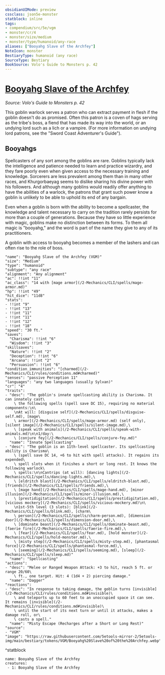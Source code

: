 ```yaml
---
obsidianUIMode: preview
cssclass: json5e-monster
statblock: inline
tags:
- compendium/src/5e/vgm
- monster/cr/4
- monster/size/medium
- monster/type/humanoid/any-race
aliases: ["Booyahg Slave of the Archfey"]
NoteIcon: monster
BestiaryType: humanoid (any race)
SourceType: Bestiary
BookSource: Volo's Guide to Monsters p. 42
---
```

# [Booyahg Slave of the Archfey](2-Mechanics/CLI/bestiary/humanoid/booyahg-slave-of-the-archfey-vgm.md)
*Source: Volo's Guide to Monsters p. 42*  

This goblin warlock serves a patron who can extract payment in flesh if the goblin doesn't do as promised. Often this patron is a coven of hags serving as the tribe's boss, a fiend that has made its way into the world, or an undying lord such as a lich or a vampire. (For more information on undying lord patrons, see the "Sword Coast Adventurer's Guide").

## Booyahgs

Spellcasters of any sort among the goblins are rare. Goblins typically lack the intelligence and patience needed to learn and practice wizardry, and they fare poorly even when given access to the necessary training and knowledge. Sorcerers are less prevalent among them than in many other races, and Khurgorbaeyag seems to dislike sharing his divine power with his followers. And although many goblins would readily offer anything to have the abilities of a warlock, the patrons that grant such power know a goblin is unlikely to be able to uphold its end of any bargain.

Even when a goblin is born with the ability to become a spellcaster, the knowledge and talent necessary to carry on the tradition rarely persists for more than a couple of generations. Because they have so little experience with magic, goblins make no distinction between its forms. To them all magic is "booyahg," and the word is part of the name they give to any of its practitioners.

A goblin with access to booyahg becomes a member of the lashers and can often rise to the role of boss.

```statblock
"name": "Booyahg Slave of the Archfey (VGM)"
"size": "Medium"
"type": "humanoid"
"subtype": "any race"
"alignment": "Any alignment"
"ac": !!int "11"
"ac_class": "14 with [mage armor](/2-Mechanics/CLI/spells/mage-armor.md)"
"hp": !!int "49"
"hit_dice": "11d8"
"stats":
- !!int "9"
- !!int "13"
- !!int "11"
- !!int "11"
- !!int "12"
- !!int "18"
"speed": "30 ft."
"saves":
  "Charisma": !!int "6"
  "Wisdom": !!int "3"
"skillsaves":
  "Nature": !!int "2"
  "Deception": !!int "6"
  "Arcana": !!int "2"
  "Persuasion": !!int "6"
"condition_immunities": "[charmed](/2-Mechanics/CLI/rules/conditions.md#charmed)"
"senses": "passive Perception 11"
"languages": "any two languages (usually Sylvan)"
"cr": "4"
"traits":
- "desc": "The goblin's innate spellcasting ability is Charisma. It can innately cast\
    \ the following spells (spell save DC 15), requiring no material components:\n\
    \nAt will: [disguise self](/2-Mechanics/CLI/spells/disguise-self.md), [mage\
    \ armor](/2-Mechanics/CLI/spells/mage-armor.md) (self only), [silent image](/2-Mechanics/CLI/spells/silent-image.md),\
    \ [speak with animals](/2-Mechanics/CLI/spells/speak-with-animals.md)\n\n1/day:\
    \ [conjure fey](/2-Mechanics/CLI/spells/conjure-fey.md)"
  "name": "Innate Spellcasting"
- "desc": "The goblin is an 11th-level spellcaster. Its spellcasting ability is Charisma\
    \ (spell save DC 14, +6 to hit with spell attacks). It regains its expended\
    \ spell slots when it finishes a short or long rest. It knows the following warlock\
    \ spells:\n\nCantrips (at will): [dancing lights](/2-Mechanics/CLI/spells/dancing-lights.md),\
    \ [eldritch blast](/2-Mechanics/CLI/spells/eldritch-blast.md), [friends](/2-Mechanics/CLI/spells/friends.md),\
    \ [mage hand](/2-Mechanics/CLI/spells/mage-hand.md), [minor illusion](/2-Mechanics/CLI/spells/minor-illusion.md),\
    \ [prestidigitation](/2-Mechanics/CLI/spells/prestidigitation.md), [vicious mockery](/2-Mechanics/CLI/spells/vicious-mockery.md)\n\
    \n1st-5th level (3 slots): [blink](/2-Mechanics/CLI/spells/blink.md), [charm\
    \ person](/2-Mechanics/CLI/spells/charm-person.md), [dimension door](/2-Mechanics/CLI/spells/dimension-door.md),\
    \ [dominate beast](/2-Mechanics/CLI/spells/dominate-beast.md), [faerie fire](/2-Mechanics/CLI/spells/faerie-fire.md),\
    \ [fear](/2-Mechanics/CLI/spells/fear.md), [hold monster](/2-Mechanics/CLI/spells/hold-monster.md),\
    \ [misty step](/2-Mechanics/CLI/spells/misty-step.md), [phantasmal force](/2-Mechanics/CLI/spells/phantasmal-force.md),\
    \ [seeming](/2-Mechanics/CLI/spells/seeming.md), [sleep](/2-Mechanics/CLI/spells/sleep.md)"
  "name": "Spellcasting"
"actions":
- "desc": "Melee or Ranged Weapon Attack: +3 to hit, reach 5 ft. or range 20/60\
    \ ft., one target. Hit: 4 (1d4 + 2) piercing damage."
  "name": "Dagger"
"reactions":
- "desc": "In response to taking damage, the goblin turns [invisible](/2-Mechanics/CLI/rules/conditions.md#invisible)\
    \ and teleports up to 60 feet to an unoccupied space it can see. It remains [invisible](/2-Mechanics/CLI/rules/conditions.md#invisible)\
    \ until the start of its next turn or until it attacks, makes a damage roll, or\
    \ casts a spell."
  "name": "Misty Escape (Recharges after a Short or Long Rest)"
"source":
- "VGM"
"image": "https://raw.githubusercontent.com/5etools-mirror-2/5etools-img/main/bestiary/tokens/VGM/Booyahg%20Slave%20of%20the%20Archfey.webp"
```
^statblock

```encounter-table
name: Booyahg Slave of the Archfey
creatures:
 - 1: Booyahg Slave of the Archfey
```